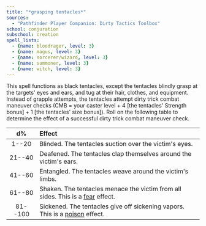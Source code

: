 ```yaml
---
title: "*grasping tentacles*"
sources:
  - "Pathfinder Player Companion: Dirty Tactics Toolbox"
school: conjuration
subschool: creation
spell_lists:
  - {name: bloodrager, level: 3}
  - {name: magus, level: 3}
  - {name: sorcerer/wizard, level: 3}
  - {name: summoner, level: 3}
  - {name: witch, level: 3}
---
```


This spell functions as black tentacles, except the tentacles blindly grasp at the targets' eyes and ears, and tug at their hair, clothes, and equipment. Instead of grapple attempts, the tentacles attempt dirty trick combat maneuver checks (CMB = your caster level + 4 [the tentacles' Strength bonus] + 1 [the tentacles' size bonus]). Roll on the following table to determine the effect of a successful dirty trick combat maneuver check.

|   d%    | Effect                                                                                               |
|:-------:|:-----------------------------------------------------------------------------------------------------|
|  1--20  | Blinded. The tentacles suction over the victim's eyes.                                               |
| 21--40  | Deafened. The tentacles clap themselves around the victim's ears.                                    |
| 41--60  | Entangled. The tentacles weave around the victim's limbs.                                            |
| 61--80  | Shaken. The tentacles menace the victim from all sides. This is a [fear](/descriptors/fear/) effect. |
| 81--100 | Sickened. The tentacles give off sickening vapors. This is a [poison](/descriptors/poison/) effect.  |


